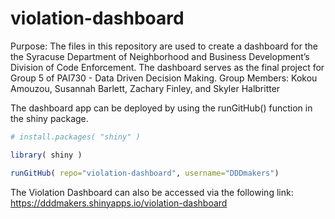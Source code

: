# violation-dashboard
Purpose: The files in this repository are used to create a dashboard for the the Syracuse Department of Neighborhood and Business Development’s Division of Code Enforcement. The dashboard serves as the final project for Group 5 of PAI730 - Data Driven Decision Making.
Group Members: Kokou Amouzou, Susannah Barlett, Zachary Finley, and Skyler Halbritter

The dashboard app can be deployed by using the runGitHub() function in the shiny package.

```r
# install.packages( "shiny" )

library( shiny )

runGitHub( repo="violation-dashboard", username="DDDmakers")

```
The Violation Dashboard can also be accessed via the following link: https://dddmakers.shinyapps.io/violation-dashboard
